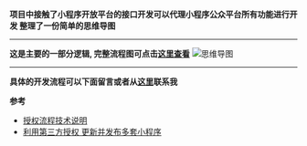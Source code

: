 

**项目中接触了小程序开放平台的接口开发可以代理小程序公众平台所有功能进行开发
整理了一份简单的思维导图**
<!--more-->

---
**这是主要的一部分逻辑, 完整流程图可点击[这里查看](https://github.com/imaxing/weixin-open-api-dev)**
![思维导图](https://tva1.sinaimg.cn/large/0082zybpgy1gc7wcpfgbnj31ad0u0au5.jpg)

---

**具体的开发流程可以下面留言或者从[这里](https://imaxing.github.io/blog/about/)联系我**

**参考**
 - [授权流程技术说明](https://developers.weixin.qq.com/doc/oplatform/Third-party_Platforms/Authorization_Process_Technical_Description.html)
 - [利用第三方授权 更新并发布多套小程序](https://developers.weixin.qq.com/community/develop/article/doc/0004ca6ed5450898e5c87951158413?highline=%E5%8F%91%E5%B8%83%E7%AE%A1)